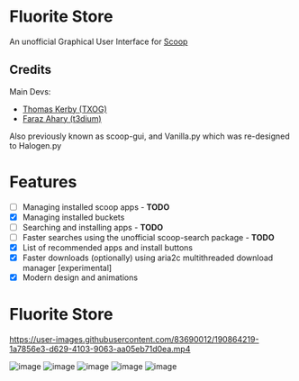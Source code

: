 # Fluorite Store
An unofficial Graphical User Interface for [Scoop](https://scoop.sh/)


## Credits

Main Devs:
- [Thomas Kerby (TXOG)](https://github.com/TXOG)
- [Faraz Ahary (t3dium)](https://github.com/t3dium)

Also previously known as scoop-gui, and Vanilla.py which was re-designed to Halogen.py

# Features 

- [ ] Managing installed scoop apps - **TODO**
- [x] Managing installed buckets
- [ ] Searching and installing apps - **TODO**
- [ ] Faster searches using the unofficial scoop-search package - **TODO**
- [x] List of recommended apps and install buttons
- [x] Faster downloads (optionally) using aria2c multithreaded download manager [experimental]
- [x] Modern design and animations

# Fluorite Store
https://user-images.githubusercontent.com/83690012/190864219-1a7856e3-d629-4103-9063-aa05eb71d0ea.mp4

![image](https://user-images.githubusercontent.com/83690012/190864502-db6cf96a-ee75-4b09-95b1-cb2fbcc11b49.png)
![image](https://user-images.githubusercontent.com/83690012/190864879-1c1d1067-c405-4f12-9fae-e1a1473193da.png)
![image](https://user-images.githubusercontent.com/83690012/190875938-969554d2-d89f-41c4-b93c-ff766eda15dd.png)
![image](https://user-images.githubusercontent.com/83690012/190877452-9441b1c4-173c-4316-ad16-f6ae0296183a.png)
![image](https://user-images.githubusercontent.com/83690012/190877415-eda49310-1db4-4a01-8af0-8ac63f8d5b57.png)
